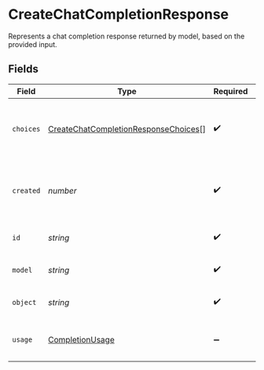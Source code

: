 # CreateChatCompletionResponse

Represents a chat completion response returned by model, based on the provided input.


## Fields

| Field                                                                                               | Type                                                                                                | Required                                                                                            | Description                                                                                         |
| --------------------------------------------------------------------------------------------------- | --------------------------------------------------------------------------------------------------- | --------------------------------------------------------------------------------------------------- | --------------------------------------------------------------------------------------------------- |
| `choices`                                                                                           | [CreateChatCompletionResponseChoices](../../models/shared/createchatcompletionresponsechoices.md)[] | :heavy_check_mark:                                                                                  | A list of chat completion choices. Can be more than one if `n` is greater than 1.                   |
| `created`                                                                                           | *number*                                                                                            | :heavy_check_mark:                                                                                  | The Unix timestamp (in seconds) of when the chat completion was created.                            |
| `id`                                                                                                | *string*                                                                                            | :heavy_check_mark:                                                                                  | A unique identifier for the chat completion.                                                        |
| `model`                                                                                             | *string*                                                                                            | :heavy_check_mark:                                                                                  | The model used for the chat completion.                                                             |
| `object`                                                                                            | *string*                                                                                            | :heavy_check_mark:                                                                                  | The object type, which is always `chat.completion`.                                                 |
| `usage`                                                                                             | [CompletionUsage](../../models/shared/completionusage.md)                                           | :heavy_minus_sign:                                                                                  | Usage statistics for the completion request.                                                        |